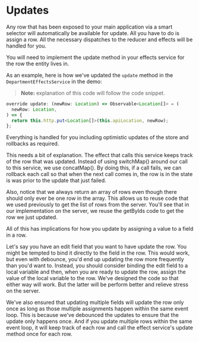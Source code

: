 # Updates

Any row that has been exposed to your main application via a smart selector will automatically be available for update. All you have to do is assign a row. All the necessary dispatches to the reducer and effects will be handled for you.

You will need to implement the update method in your effects service for the row the entity lives in.

As an example, here is how we've updated the `update` method in the `DepartmentEffectsService` in the demo:

> **Note:** explanation of this code will follow the code snippet.

```typescript
override update: (newRow: Location) => Observable<Location[]> = (
  newRow: Location,
) => {
  return this.http.put<Location[]>(this.apiLocation, newRow);
};
```

Everything is handled for you including optimistic updates of the store and rollbacks as required.

This needs a bit of explanation. The effect that calls this service keeps track of the row that was updated. Instead of using switchMap() around our call to this service, we use concatMap(). By doing this, if a call fails, we can rollback each call so that when the next call comes in, the row is in the state is was prior to the update that just failed.

Also, notice that we always return an array of rows even though there should only ever be one row in the array. This allows us to reuse code that we used previously to get the list of rows from the server. You'll see that in our implementation on the server, we reuse the getByIds code to get the row we just updated.

All of this has implications for how you update by assigning a value to a field in a row.

Let's say you have an edit field that you want to have update the row. You might be tempted to bind it directly to the field in the row. This would work, but even with debounce, you'd end up updating the row more frequently than you'd want to. Instead, you should consider binding the edit field to a local variable and then, when you are ready to update the row, assign the value of the local variable to the row. We've designed the code so that either way will work. But the latter will be perform better and relieve stress on the server.

We've also ensured that updating multiple fields will update the row only once as long as those multiple assignments happen within the same event loop. This is because we've debounced the updates to ensure that the update only happens once. And if you update multiple rows within the same event loop, it will keep track of each row and call the effect service's update method once for each row.
